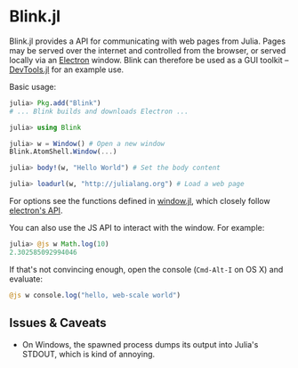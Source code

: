 # Blink.jl

Blink.jl provides a API for communicating with web pages from Julia. Pages may be served over the internet and controlled from the browser, or served locally via an [Electron](https://github.com/atom/Electron) window. Blink can therefore be used as a GUI toolkit – [DevTools.jl](https://github.com/JunoLab/DevTools.jl) for an example use.

Basic usage:

```julia
julia> Pkg.add("Blink")
# ... Blink builds and downloads Electron ...

julia> using Blink

julia> w = Window() # Open a new window
Blink.AtomShell.Window(...)

julia> body!(w, "Hello World") # Set the body content

julia> loadurl(w, "http://julialang.org") # Load a web page
```

For options see the functions defined in [window.jl](src/AtomShell/window.jl), which closely follow [electron's API](https://github.com/atom/electron/blob/master/docs/api/browser-window.md).

You can also use the JS API to interact with the window. For example:

```julia
julia> @js w Math.log(10)
2.302585092994046
```

If that's not convincing enough, open the console (`Cmd-Alt-I` on OS X) and evaluate:

```julia
@js w console.log("hello, web-scale world")
```

## Issues & Caveats

* On Windows, the spawned process dumps its output into Julia's STDOUT, which is kind of annoying.
